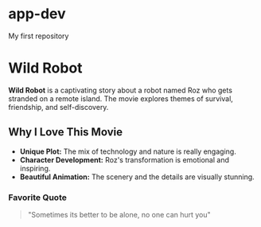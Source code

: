 # app-dev
My first repository
# Wild Robot

**Wild Robot** is a captivating story about a robot named Roz who gets stranded on a remote island. The movie explores themes of survival, friendship, and self-discovery.

## Why I Love This Movie
- **Unique Plot:** The mix of technology and nature is really engaging.
- **Character Development:** Roz's transformation is emotional and inspiring.
- **Beautiful Animation:** The scenery and the details are visually stunning.

### Favorite Quote
> "Sometimes its better to be alone, no one can hurt you"
